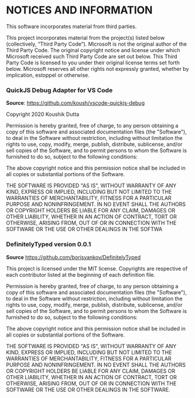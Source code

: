 # NOTICES AND INFORMATION
This software incorporates material from third parties.

This project incorporates material from the project(s) listed below (collectively, “Third Party Code”).
Microsoft is not the original author of the Third Party Code.  The original copyright notice and license
under which Microsoft received such Third Party Code are set out below. This Third Party Code is licensed
to you under their original license terms set forth below.  Microsoft reserves all other rights not
expressly granted, whether by implication, estoppel or otherwise.

### QuickJS Debug Adapter for VS Code

**Source**: https://github.com/koush/vscode-quickjs-debug

Copyright 2020 Koushik Dutta

Permission is hereby granted, free of charge, to any person obtaining a copy of this software and associated documentation files (the "Software"), to deal in the Software without restriction, including without limitation the rights to use, copy, modify, merge, publish, distribute, sublicense, and/or sell copies of the Software, and to permit persons to whom the Software is furnished to do so, subject to the following conditions:

The above copyright notice and this permission notice shall be included in all copies or substantial portions of the Software.

THE SOFTWARE IS PROVIDED "AS IS", WITHOUT WARRANTY OF ANY KIND, EXPRESS OR IMPLIED, INCLUDING BUT NOT LIMITED TO THE WARRANTIES OF MERCHANTABILITY, FITNESS FOR A PARTICULAR PURPOSE AND NONINFRINGEMENT. IN NO EVENT SHALL THE AUTHORS OR COPYRIGHT HOLDERS BE LIABLE FOR ANY CLAIM, DAMAGES OR OTHER LIABILITY, WHETHER IN AN ACTION OF CONTRACT, TORT OR OTHERWISE, ARISING FROM, OUT OF OR IN CONNECTION WITH THE SOFTWARE OR THE USE OR OTHER DEALINGS IN THE SOFTWA

### DefinitelyTyped version 0.0.1

**Source** https://github.com/borisyankov/DefinitelyTyped

This project is licensed under the MIT license.
Copyrights are respective of each contributor listed at the beginning of each definition file.

Permission is hereby granted, free of charge, to any person obtaining a copy
of this software and associated documentation files (the "Software"), to deal
in the Software without restriction, including without limitation the rights
to use, copy, modify, merge, publish, distribute, sublicense, and/or sell
copies of the Software, and to permit persons to whom the Software is
furnished to do so, subject to the following conditions:

The above copyright notice and this permission notice shall be included in
all copies or substantial portions of the Software.

THE SOFTWARE IS PROVIDED "AS IS", WITHOUT WARRANTY OF ANY KIND, EXPRESS OR
IMPLIED, INCLUDING BUT NOT LIMITED TO THE WARRANTIES OF MERCHANTABILITY,
FITNESS FOR A PARTICULAR PURPOSE AND NONINFRINGEMENT. IN NO EVENT SHALL THE
AUTHORS OR COPYRIGHT HOLDERS BE LIABLE FOR ANY CLAIM, DAMAGES OR OTHER
LIABILITY, WHETHER IN AN ACTION OF CONTRACT, TORT OR OTHERWISE, ARISING FROM,
OUT OF OR IN CONNECTION WITH THE SOFTWARE OR THE USE OR OTHER DEALINGS IN
THE SOFTWARE.